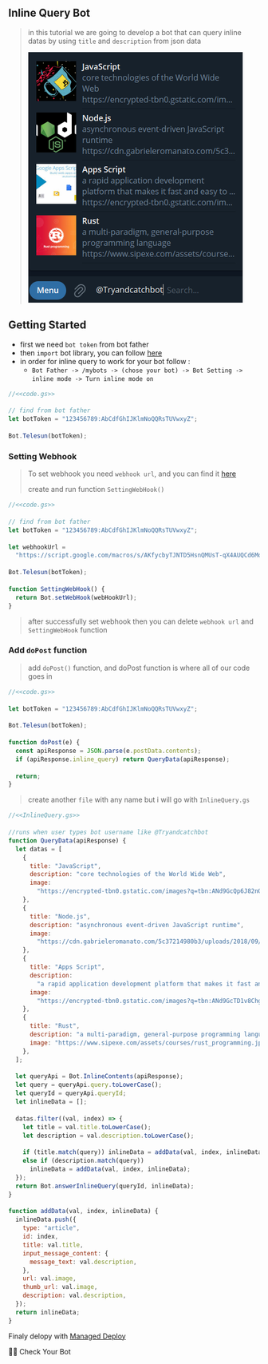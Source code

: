 ## Inline Query Bot

> in this tutorial we are going to develop a bot that can query inline datas by using `title` and `description` from json data
>
> ![Result](../../../assets/example/inlineQuery.png)

## Getting Started

- first we need `bot token` from bot father
- then `import` bot library, you can follow [here](https://github.com/abdiu34567/telesun.js/blob/main/ImportingLib.md)
- in order for inline query to work for your bot follow :
  - `Bot Father -> /mybots -> (chose your bot) -> Bot Setting -> inline mode -> Turn inline mode on`

```js
//<<code.gs>>

// find from bot father
let botToken = "123456789:AbCdfGhIJKlmNoQQRsTUVwxyZ";

Bot.Telesun(botToken);
```

### Setting Webhook

> To set webhook you need `webhook url`, and you can find it [here](https://github.com/abdiu34567/telesun.js/blob/main/Deployments/First%20Time%20Deployment.md)
>
> create and run function `SettingWebHook()`

```js
//<<code.gs>>

// find from bot father
let botToken = "123456789:AbCdfGhIJKlmNoQQRsTUVwxyZ";

let webhookUrl =
  "https://script.google.com/macros/s/AKfycbyTJNTD5HsnQMUsT-qX4AUQCd6Moex3zyf9cgdmlzly-mPxmlRlaxzt8lKhljq1zr6Ow/exec";

Bot.Telesun(botToken);

function SettingWebHook() {
  return Bot.setWebHook(webHookUrl);
}
```

> after successfully set webhook then you can delete `webhook url` and `SettingWebHook` function

### Add `doPost` function

> add `doPost()` function, and doPost function is where all of our code goes in

```js
//<<code.gs>>

let botToken = "123456789:AbCdfGhIJKlmNoQQRsTUVwxyZ";

Bot.Telesun(botToken);

function doPost(e) {
  const apiResponse = JSON.parse(e.postData.contents);
  if (apiResponse.inline_query) return QueryData(apiResponse);

  return;
}
```

> create another `file` with any name but i will go with `InlineQuery.gs`

```js
//<<InlineQuery.gs>>

//runs when user types bot username like @Tryandcatchbot
function QueryData(apiResponse) {
  let datas = [
    {
      title: "JavaScript",
      description: "core technologies of the World Wide Web",
      image:
        "https://encrypted-tbn0.gstatic.com/images?q=tbn:ANd9GcQp6J82nQKFRcR8SosVxPiNjsFKSa0kHlQE_Q&usqp=CAU",
    },
    {
      title: "Node.js",
      description: "asynchronous event-driven JavaScript runtime",
      image:
        "https://cdn.gabrieleromanato.com/5c37214980b3/uploads/2018/09/nodejs.jpg",
    },
    {
      title: "Apps Script",
      description:
        "a rapid application development platform that makes it fast and easy to create business applications that integrate with Google Workspace",
      image:
        "https://encrypted-tbn0.gstatic.com/images?q=tbn:ANd9GcTD1v8Chg0hK6RNiyHUMx4gcpVY_3izSNbiug&usqp=CAU",
    },
    {
      title: "Rust",
      description: "a multi-paradigm, general-purpose programming language",
      image: "https://www.sipexe.com/assets/courses/rust_programming.jpg",
    },
  ];

  let queryApi = Bot.InlineContents(apiResponse);
  let query = queryApi.query.toLowerCase();
  let queryId = queryApi.queryId;
  let inlineData = [];

  datas.filter((val, index) => {
    let title = val.title.toLowerCase();
    let description = val.description.toLowerCase();

    if (title.match(query)) inlineData = addData(val, index, inlineData);
    else if (description.match(query))
      inlineData = addData(val, index, inlineData);
  });
  return Bot.answerInlineQuery(queryId, inlineData);
}

function addData(val, index, inlineData) {
  inlineData.push({
    type: "article",
    id: index,
    title: val.title,
    input_message_content: {
      message_text: val.description,
    },
    url: val.image,
    thumb_url: val.image,
    description: val.description,
  });
  return inlineData;
}
```

Finaly delopy with [Managed Deploy](https://github.com/abdiu34567/telesun.js/blob/main/Deployments/Manage%20Deployment.md)

🌟💪 Check Your Bot
